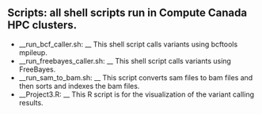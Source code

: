 ## Scripts: all shell scripts run in Compute Canada HPC clusters.
* __run_bcf_caller.sh: __ This shell script calls variants using bcftools mpileup.
* __run_freebayes_caller.sh: __ This shell script calls variants using FreeBayes.
* __run_sam_to_bam.sh: __ This script converts sam files to bam files and then sorts and indexes the bam files.
* __Project3.R: __ This R script is for the visualization of the variant calling results.    
